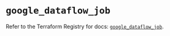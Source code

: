 # `google_dataflow_job`

Refer to the Terraform Registry for docs: [`google_dataflow_job`](https://registry.terraform.io/providers/hashicorp/google-beta/5.11.0/docs/resources/google_dataflow_job).
